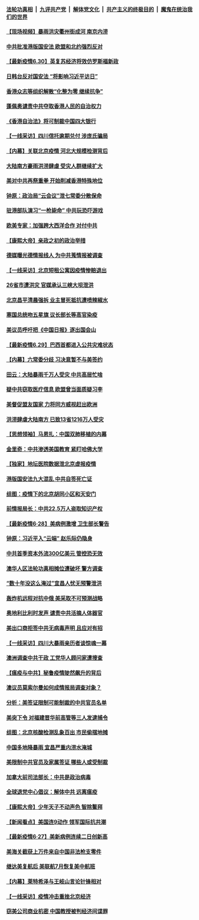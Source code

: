 

####  [法轮功真相](../../../../basic/blob/master/README.md?t=07010031) &nbsp;|&nbsp; [九评共产党](../../../../9ping.md/blob/master/README.md?t=07010031) &nbsp;|&nbsp; [解体党文化](../../../../jtdwh.md/blob/master/README.md?t=07010031)  &nbsp;|&nbsp; [共产主义的终极目的](../../../../gczydzjmd.md/blob/master/README.md?t=07010031) &nbsp;|&nbsp; [魔鬼在统治我们的世界](../../../../mgztzwmdsj.md/blob/master/README.md?t=07010031) 

#### [【现场视频】暴雨洪灾衢州街成河 南京内涝](../pages/nf4514/n12221984.md?t=07010031) 

#### [中共批准港版国安法 欧盟和北约强烈反对](../pages/nf4514/n12222076.md?t=07010031) 

#### [【最新疫情6.30】英复苏经济将效仿罗斯福新政](../pages/nf4514/n12220711.md?t=07010031) 

#### [日韩台反对国安法 “将影响习近平访日”](../pages/nf4514/n12221801.md?t=07010031) 

#### [香港众志等组织解散“化整为零 继续抗争”](../pages/nf4514/n12221597.md?t=07010031) 

#### [蓬佩奥谴责中共夺取香港人民的自治权力](../pages/nf4514/n12222042.md?t=07010031) 

#### [《香港自治法》将可制裁中国四大银行](../pages/nf4514/n12221322.md?t=07010031) 

#### [【一线采访】四川信托逾期兑付 涉庞氏骗局](../pages/nf4514/n12220984.md?t=07010031) 

#### [【内幕】关联北京疫情 河北大规模检测背后](../pages/nf4514/n12219261.md?t=07010031) 

#### [大陆南方豪雨洪涝肆虐 受灾人群继续扩大](../pages/nf4514/n12220499.md?t=07010031) 

#### [美对中共再祭重拳 开始削减香港特殊地位](../pages/nf4514/n12220482.md?t=07010031) 

#### [钟原：政治局“云会议”泄七常委分散保命](../pages/nf4514/n12219887.md?t=07010031) 

#### [驻港部队演习“一枪毙命” 中共玩恐吓游戏](../pages/nf4514/n12220496.md?t=07010031) 

#### [欧美专家：加强跨大西洋合作 对付中共](../pages/nf4514/n12220420.md?t=07010031) 

#### [【康熙大帝】亲政之初的政治举措](../pages/nf4514/n12135604.md?t=07010031) 

#### [德媒曝光德情报线人 为中共蒐情报被调查](../pages/nf4514/n12219959.md?t=07010031) 

#### [【一线采访】北京短租公寓因疫情惨赔退出](../pages/nf4514/n12219505.md?t=07010031) 

#### [26省市遭洪灾 官媒承认三峡大坝泄洪](../pages/nf4514/n12219807.md?t=07010031) 

#### [北京昌平清晨强拆 业主冒死抵抗遭喷辣椒水](../pages/nf4514/n12219118.md?t=07010031) 

#### [塞国总统吻五星旗 议长部长等高官染疫](../pages/nf4514/n12219918.md?t=07010031) 

#### [美议员呼吁把《中国日报》逐出国会山](../pages/nf4514/n12219500.md?t=07010031) 

#### [【最新疫情6.29】巴西首都进入公共灾难状态](../pages/nf4514/n12215001.md?t=07010031) 

#### [【内幕】六常委分歧 习决意暂不与美签约](../pages/nf4514/n12216091.md?t=07010031) 

#### [田云：大陆暴雨千万人受灾 中共高层忙啥](../pages/nf4514/n12218401.md?t=07010031) 

#### [疑中共窃取医疗信息 欧盟曾当面质疑习李](../pages/nf4514/n12219204.md?t=07010031) 

#### [美督促盟友国家 力将同方威视赶出欧洲](../pages/nf4514/n12217695.md?t=07010031) 

#### [洪涝肆虐大陆南方 已致13省1216万人受灾](../pages/nf4514/n12218537.md?t=07010031) 

#### [【思想领袖】马恩扎：中国双肺移植的内幕](../pages/nf4514/n12047397.md?t=07010031) 

#### [金里奇：中共渗透美国教育 紧盯哈佛大学](../pages/nf4514/n12217783.md?t=07010031) 

#### [【独家】地坛医院数据泄北京虚报疫情](../pages/nf4514/n12217892.md?t=07010031) 

#### [港版国安法九大混乱 中共自签死亡证](../pages/nf4514/n12218021.md?t=07010031) 

#### [组图：疫情下的北京胡同小区和天安门](../pages/nf4514/n12217618.md?t=07010031) 

#### [前情报局长：中共22.5万人盗取知识产权](../pages/nf4514/n12217857.md?t=07010031) 

#### [【最新疫情6·28】美病例激增 卫生部长警告](../pages/nf4514/n12212934.md?t=07010031) 

#### [钟原：习近平入“云端” 赵乐际仍隐身](../pages/nf4514/n12217720.md?t=07010031) 

#### [中共首季资本外流300亿美元 管控恐无效](../pages/nf4514/n12217543.md?t=07010031) 

#### [澳华人区法轮功真相摊位遭破坏 警方调查](../pages/nf4514/n12217341.md?t=07010031) 

#### [“数十年没这么淹过”宜昌人忧无预警泄洪](../pages/nf4514/n12217308.md?t=07010031) 

#### [轰炸机远程对抗中俄 美采取不可预测战略](../pages/nf4514/n12205278.md?t=07010031) 

#### [奥地利比利时发声  谴责中共活摘人体器官](../pages/nf4514/n12216554.md?t=07010031) 

#### [美出口商拒签中共无病毒声明 且应对有招](../pages/nf4514/n12216909.md?t=07010031) 

#### [【一线采访】四川大暴雨亲历者谈惊魂一幕](../pages/nf4514/n12216420.md?t=07010031) 

#### [澳洲调查中共干政 工党华人顾问家遭搜查](../pages/nf4514/n12216804.md?t=07010031) 

#### [【瘟疫与中共】秘鲁疫情陡然飙升的背后](../pages/nf4514/n12216630.md?t=07010031) 

#### [澳议员莫索尔曼如何成情报局调查对象？](../pages/nf4514/n12216661.md?t=07010031) 

#### [分析：美签证限制可能制裁的中共官员名单](../pages/nf4514/n12216563.md?t=07010031) 

#### [美突下令 对福建晋华前高管等三人发逮捕令](../pages/nf4514/n12216296.md?t=07010031) 

#### [组图：北京核酸检测乱象百出 市民偷摆地摊](../pages/nf4514/n12216358.md?t=07010031) 

#### [中国多地降暴雨 宜昌严重内涝水淹城](../pages/nf4514/n12215877.md?t=07010031) 

#### [美限制中共官员及家属签证 哪些人或受制裁](../pages/nf4514/n12216208.md?t=07010031) 

#### [加拿大前司法部长：中共是政治病毒](../pages/nf4514/n12216076.md?t=07010031) 

#### [全球退党中心倡议：解体中共 远离瘟疫](../pages/nf4514/n12214964.md?t=07010031) 

#### [【康熙大帝】少年天子不动声色 智除鳌拜](../pages/nf4514/n12131792.md?t=07010031) 

#### [【新闻看点】美国连9动作 领军国际抗共潮](../pages/nf4514/n12215121.md?t=07010031) 

#### [【最新疫情6·27】美新病例连续二日创新高](../pages/nf4514/n12215389.md?t=07010031) 

#### [美海关截获上万件来自中国非法枪支零件](../pages/nf4514/n12215668.md?t=07010031) 

#### [继达美复航后 美联航7月恢复美中航班](../pages/nf4514/n12215347.md?t=07010031) 

#### [【内幕】莱特希泽与王岐山言论针锋相对](../pages/nf4514/n12212986.md?t=07010031) 

#### [【一线采访】疫情冲击重挫北京经济](../pages/nf4514/n12215313.md?t=07010031) 

#### [窃美公司商业机密 中国教授被判经济间谍罪](../pages/nf4514/n12215195.md?t=07010031) 

